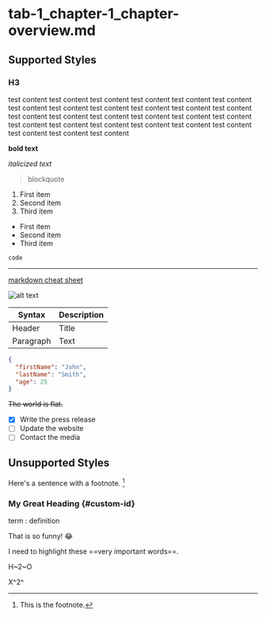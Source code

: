 # tab-1_chapter-1_chapter-overview.md

## Supported Styles

### H3

test content test content test content test content test content test content test content test content test content test content test content test content test content test content test content test content test content test content test content test content test content test content test content test content test content test content test content

**bold text**

_italicized text_

> blockquote

1. First item
2. Second item
3. Third item

-   First item
-   Second item
-   Third item

`code`

---

[markdown cheat sheet](https://www.markdownguide.org/cheat-sheet/)

![alt text](image.jpg)

| Syntax    | Description |
| --------- | ----------- |
| Header    | Title       |
| Paragraph | Text        |

```JSON
{
  "firstName": "John",
  "lastName": "Smith",
  "age": 25
}
```

~~The world is flat.~~

-   [x] Write the press release
-   [ ] Update the website
-   [ ] Contact the media

## Unsupported Styles

Here's a sentence with a footnote. [^1]

[^1]: This is the footnote.

### My Great Heading {#custom-id}

term
: definition

That is so funny! :joy:

I need to highlight these ==very important words==.

H~2~O

X^2^
